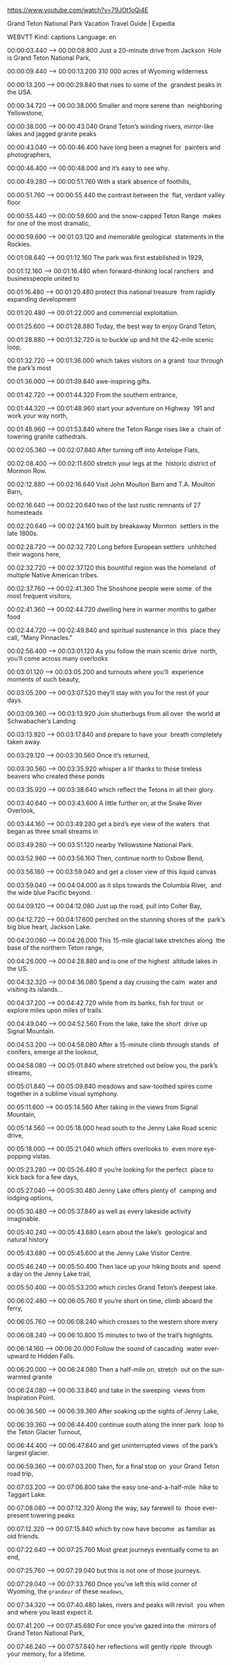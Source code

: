 https://www.youtube.com/watch?v=79JOt1oQj4E

Grand Teton National Park Vacation Travel Guide | Expedia

WEBVTT
Kind: captions
Language: en

00:00:03.440 --> 00:00:08.800
Just a 20-minute drive from Jackson&nbsp;
Hole is Grand Teton National Park,

00:00:09.440 --> 00:00:13.200
310 000 acres of Wyoming wilderness

00:00:13.200 --> 00:00:29.840
that rises to some of the&nbsp;
grandest peaks in the USA.

00:00:34.720 --> 00:00:38.000
Smaller and more serene than&nbsp;
neighboring Yellowstone,

00:00:38.000 --> 00:00:43.040
Grand Teton’s winding rivers, mirror-like&nbsp;
lakes and jagged granite peaks

00:00:43.040 --> 00:00:46.400
have long been a magnet for&nbsp;
painters and photographers,

00:00:46.400 --> 00:00:48.000
and it’s easy to see why.

00:00:49.280 --> 00:00:51.760
With a stark absence of foothills,

00:00:51.760 --> 00:00:55.440
the contrast between the&nbsp;
flat, verdant valley floor

00:00:55.440 --> 00:00:59.600
and the snow-capped Teton Range&nbsp;
makes for one of the most dramatic,

00:00:59.600 --> 00:01:03.120
and memorable geological&nbsp;
statements in the Rockies.

00:01:08.640 --> 00:01:12.160
The park was first established in 1929,

00:01:12.160 --> 00:01:16.480
when forward-thinking local ranchers&nbsp;
and businesspeople united to

00:01:16.480 --> 00:01:20.480
protect this national treasure&nbsp;
from rapidly expanding development

00:01:20.480 --> 00:01:22.000
and commercial exploitation.

00:01:25.600 --> 00:01:28.880
Today, the best way to enjoy Grand Teton,

00:01:28.880 --> 00:01:32.720
is to buckle up and hit the 42-mile scenic loop,

00:01:32.720 --> 00:01:36.000
which takes visitors on a grand&nbsp;
tour through the park’s most

00:01:36.000 --> 00:01:39.840
awe-inspiring gifts.

00:01:42.720 --> 00:01:44.320
From the southern entrance,

00:01:44.320 --> 00:01:48.960
start your adventure on Highway&nbsp;
191 and work your way north,

00:01:48.960 --> 00:01:53.840
where the Teton Range rises like a&nbsp;
chain of towering granite cathedrals.

00:02:05.360 --> 00:02:07.840
After turning off into Antelope Flats,

00:02:08.400 --> 00:02:11.600
stretch your legs at the&nbsp;
historic district of Mormon Row.

00:02:12.880 --> 00:02:16.640
Visit John Moulton Barn and T.A. Moulton Barn,

00:02:16.640 --> 00:02:20.640
two of the last rustic remnants of 27 homesteads

00:02:20.640 --> 00:02:24.160
built by breakaway Mormon&nbsp;
settlers in the late 1800s.

00:02:28.720 --> 00:02:32.720
Long before European settlers&nbsp;
unhitched their wagons here,

00:02:32.720 --> 00:02:37.120
this bountiful region was the homeland&nbsp;
of multiple Native American tribes.

00:02:37.760 --> 00:02:41.360
The Shoshone people were some&nbsp;
of the most frequent visitors,

00:02:41.360 --> 00:02:44.720
dwelling here in warmer months to gather food

00:02:44.720 --> 00:02:49.840
and spiritual sustenance in this&nbsp;
place they call, “Many Pinnacles."

00:02:56.400 --> 00:03:01.120
As you follow the main scenic drive&nbsp;
north, you’ll come across many overlooks

00:03:01.120 --> 00:03:05.200
and turnouts where you’ll&nbsp;
experience moments of such beauty,

00:03:05.200 --> 00:03:07.520
they’ll stay with you for the rest of your days.

00:03:09.360 --> 00:03:13.920
Join shutterbugs from all over&nbsp;
the world at Schwabacher’s Landing

00:03:13.920 --> 00:03:17.840
and prepare to have your&nbsp;
breath completely taken away.

00:03:29.120 --> 00:03:30.560
Once it’s returned,

00:03:30.560 --> 00:03:35.920
whisper a lil’ thanks to those tireless&nbsp;
beavers who created these ponds

00:03:35.920 --> 00:03:38.640
which reflect the Tetons in all their glory.

00:03:40.640 --> 00:03:43.600
A little further on, at the Snake River Overlook,

00:03:44.160 --> 00:03:49.280
get a bird’s eye view of the waters&nbsp;
that began as three small streams in

00:03:49.280 --> 00:03:51.120
nearby Yellowstone National Park.

00:03:52.960 --> 00:03:56.160
Then, continue north to Oxbow Bend,

00:03:56.160 --> 00:03:59.040
and get a closer view of this liquid canvas

00:03:59.040 --> 00:04:04.000
as it slips towards the Columbia River,&nbsp;
and the wide blue Pacific beyond.

00:04:09.120 --> 00:04:12.080
Just up the road, pull into Colter Bay,

00:04:12.720 --> 00:04:17.600
perched on the stunning shores of the&nbsp;
park’s big blue heart, Jackson Lake.

00:04:20.080 --> 00:04:26.000
This 15-mile glacial lake stretches along&nbsp;
the base of the northern Teton range,

00:04:26.000 --> 00:04:28.880
and is one of the highest&nbsp;
altitude lakes in the US.

00:04:32.320 --> 00:04:36.080
Spend a day cruising the calm&nbsp;
water and visiting its islands…

00:04:37.200 --> 00:04:42.720
while from its banks, fish for trout&nbsp;
or explore miles upon miles of trails.

00:04:49.040 --> 00:04:52.560
From the lake, take the short&nbsp;
drive up Signal Mountain.

00:04:53.200 --> 00:04:58.080
After a 15-minute climb through stands&nbsp;
of conifers, emerge at the lookout,

00:04:58.080 --> 00:05:01.840
where stretched out below you, the park’s streams,

00:05:01.840 --> 00:05:09.840
meadows and saw-toothed spires come&nbsp;
together in a sublime visual symphony.

00:05:11.600 --> 00:05:14.560
After taking in the views from Signal Mountain,

00:05:14.560 --> 00:05:18.000
head south to the Jenny Lake Road scenic drive,

00:05:18.000 --> 00:05:21.040
which offers overlooks to&nbsp;
even more eye-popping vistas.

00:05:23.280 --> 00:05:26.480
If you’re looking for the perfect&nbsp;
place to kick back for a few days,

00:05:27.040 --> 00:05:30.480
Jenny Lake offers plenty of&nbsp;
camping and lodging options,

00:05:30.480 --> 00:05:37.840
as well as every lakeside activity imaginable.

00:05:40.240 --> 00:05:43.680
Learn about the lake’s&nbsp;
geological and natural history

00:05:43.680 --> 00:05:45.600
at the Jenny Lake Visitor Centre.

00:05:46.240 --> 00:05:50.400
Then lace up your hiking boots and&nbsp;
spend a day on the Jenny Lake trail,

00:05:50.400 --> 00:05:53.200
which circles Grand Teton’s deepest lake.

00:06:02.480 --> 00:06:05.760
If you’re short on time, climb aboard the ferry,

00:06:05.760 --> 00:06:08.240
which crosses to the western shore every

00:06:08.240 --> 00:06:10.800
15 minutes to two of the trail’s highlights.

00:06:14.160 --> 00:06:20.000
Follow the sound of cascading&nbsp;
water ever-upward to Hidden Falls.

00:06:20.000 --> 00:06:24.080
Then a half-mile on, stretch&nbsp;
out on the sun-warmed granite

00:06:24.080 --> 00:06:33.840
and take in the sweeping&nbsp;
views from Inspiration Point.

00:06:36.560 --> 00:06:39.360
After soaking up the sights of Jenny Lake,

00:06:39.360 --> 00:06:44.400
continue south along the inner park&nbsp;
loop to the Teton Glacier Turnout,

00:06:44.400 --> 00:06:47.840
and get uninterrupted views&nbsp;
of the park’s largest glacier.

00:06:59.360 --> 00:07:03.200
Then, for a final stop on&nbsp;
your Grand Teton road trip,

00:07:03.200 --> 00:07:06.800
take the easy one-and-a-half-mile&nbsp;
hike to Taggart Lake.

00:07:08.080 --> 00:07:12.320
Along the way, say farewell to&nbsp;
those ever-present towering peaks

00:07:12.320 --> 00:07:15.840
which by now have become&nbsp;
as familiar as old friends.

00:07:22.640 --> 00:07:25.760
Most great journeys eventually come to an end,

00:07:25.760 --> 00:07:29.040
but this is not one of those journeys.

00:07:29.040 --> 00:07:33.760
Once you’ve left this wild corner of&nbsp;
Wyoming, the `grandeur` of these `meadows`,

00:07:34.320 --> 00:07:40.480
lakes, rivers and peaks will revisit&nbsp;
you when and where you least expect it.

00:07:41.200 --> 00:07:45.680
For once you’ve gazed into the&nbsp;
mirrors of Grand Teton National Park,

00:07:46.240 --> 00:07:57.840
her reflections will gently ripple&nbsp;
through your memory, for a lifetime.
